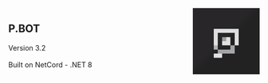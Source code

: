 
<img display="block" src="Bot Icon.png" width="134px" align="right"/>
<span style="white-space: pre-line"><h2>P.BOT</h2><p> Version 3.2&NewLine;
Built on NetCord - .NET 8
</span>